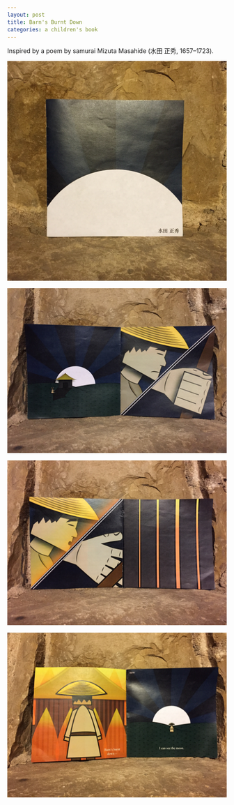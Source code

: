 ```yaml
---
layout: post
title: Barn's Burnt Down
categories: a children's book
---
```


Inspired by a poem by samurai Mizuta Masahide (水田 正秀, 1657–1723).

![cover](/images/barncover.png)




![1](/images/barn1.png)




![2](/images/barn2.png)




![3](/images/barn3.png)





